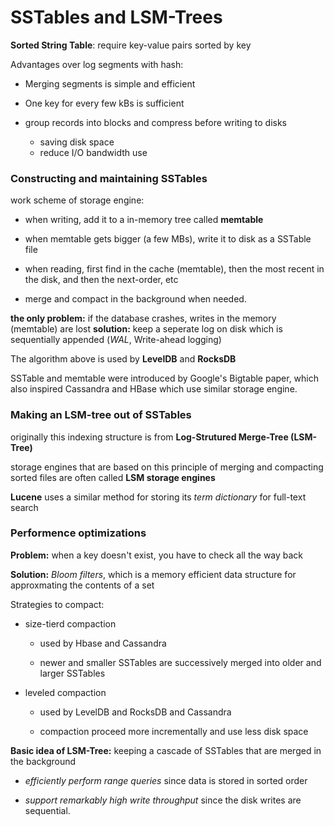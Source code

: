 # SSTables and LSM-Trees

**Sorted String Table**: require key-value pairs sorted by key

Advantages over log segments with hash:

- Merging segments is simple and efficient

- One key for every few kBs is sufficient

- group records into blocks and compress before writing to disks

  - saving disk space
  - reduce I/O bandwidth use

### Constructing and maintaining SSTables

work scheme of storage engine:

- when writing, add it to a in-memory tree called **memtable**

- when memtable gets bigger (a few MBs), write it to disk as a SSTable file

- when reading, first find in the cache (memtable), then the most recent in the disk, and then the next-order, etc

- merge and compact in the background when needed.

**the only problem:** if the database crashes, writes in the memory (memtable) are lost
**solution:** keep a seperate log on disk which is sequentially appended (*WAL*, Write-ahead logging)

The algorithm above is used by **LevelDB** and **RocksDB**

SSTable and memtable were introduced by Google's Bigtable paper, which also inspired Cassandra and HBase which use similar storage engine.

### Making an LSM-tree out of SSTables

originally this indexing structure is from **Log-Strutured Merge-Tree (LSM-Tree)**

storage engines that are based on this principle of merging and compacting sorted files are often called **LSM storage engines** 

**Lucene** uses a similar method for storing its *term dictionary* for full-text search

### Performence optimizations

**Problem:** when a key doesn't exist, you have to check all the way back

**Solution:** *Bloom filters*, which is a memory efficient data structure for approxmating the contents of a set

Strategies to compact:

- size-tierd compaction
  
  - used by Hbase and Cassandra

  - newer and smaller SSTables are successively merged into older and larger SSTables

- leveled compaction

  - used by LevelDB and RocksDB and Cassandra

  - compaction proceed more incrementally and use less disk space


**Basic idea of LSM-Tree:** keeping a cascade of SSTables that are merged in the background

- *efficiently perform range queries* since data is stored in sorted order

- *support remarkably high write throughput* since the disk writes are sequential.

